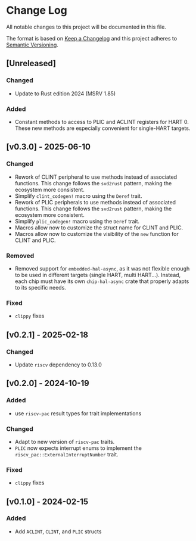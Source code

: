 # Change Log

All notable changes to this project will be documented in this file.

The format is based on [Keep a Changelog](http://keepachangelog.com/)
and this project adheres to [Semantic Versioning](http://semver.org/).

## [Unreleased]

### Changed

- Update to Rust edition 2024 (MSRV 1.85)

### Added

- Constant methods to access to PLIC and ACLINT registers for HART 0.
  These new methods are especially convenient for single-HART targets.

## [v0.3.0] - 2025-06-10

### Changed

- Rework of CLINT peripheral to use methods instead of associated functions.
  This change follows the `svd2rust` pattern, making the ecosystem more consistent.
- Simplify `clint_codegen!` macro using the `Deref` trait.
- Rework of PLIC peripherals to use methods instead of associated functions.
  This change follows the `svd2rust` pattern, making the ecosystem more consistent.
- Simplify `plic_codegen!` macro using the `Deref` trait.
- Macros allow now to customize the struct name for CLINT and PLIC.
- Macros allow now to customize the visibility of the `new` function for CLINT and PLIC.

### Removed

- Removed support for `embedded-hal-async`, as it was not flexible enough to be
  used in different targets (single HART, multi HART...). Instead, each chip must
  have its own `chip-hal-async` crate that properly adapts to its specific needs.

### Fixed

- `clippy` fixes

## [v0.2.1] - 2025-02-18

### Changed

- Update `riscv` dependency to 0.13.0

## [v0.2.0] - 2024-10-19

### Added

- use `riscv-pac` result types for trait implementations

### Changed

- Adapt to new version of `riscv-pac` traits.
- `PLIC` now expects interrupt enums to implement the `riscv_pac::ExternalInterruptNumber` trait.

### Fixed

- `clippy` fixes

## [v0.1.0] - 2024-02-15

### Added

- Add `ACLINT`, `CLINT`, and `PLIC` structs
